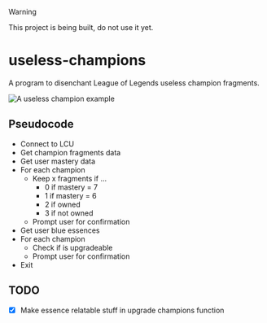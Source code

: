 > [!WARNING]
> This project is being built, do not use it yet.

# useless-champions

A program to disenchant League of Legends useless champion fragments.

![A useless champion example](https://images.contentstack.io/v3/assets/blt187521ff0727be24/blt21051e981c6ebb3f/60ee1226730ed71c59413b01/sona-color-splash.jpg)

## Pseudocode

- Connect to LCU
- Get champion fragments data
- Get user mastery data
- For each champion
    - Keep x fragments if ...
        - 0 if mastery = 7
        - 1 if mastery = 6
        - 2 if owned
        - 3 if not owned
    - Prompt user for confirmation
- Get user blue essences
- For each champion
    - Check if is upgradeable
    - Prompt user for confirmation
- Exit

## TODO

- [X] Make essence relatable stuff in upgrade champions function